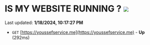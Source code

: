 # IS MY WEBSITE RUNNING ? [![](https://img.shields.io/static/v1?label=Sponsor&message=%E2%9D%A4&logo=GitHub&color=%23fe8e86)](https://github.com/sponsors/<username>)

Last updated: **1/18/2024, 10:17:27 PM**

- `GET` [https://youssefservice.me](https://youssefservice.me) - **Up** (292ms)
